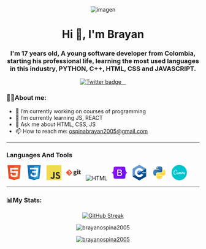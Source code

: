 <div id="header" align="center">
    <img src="https://media.giphy.com/media/bGgsc5mWoryfgKBx1u/giphy.gif" alt="imagen" width="200">
    <h1 align="center">Hi 👋, I'm Brayan </h1>
    <h3 align="center">I'm 17 years old, A young software developer from Colombia, starting his professional life, learning the most used languages in this industry, PYTHON, C++, HTML, CSS and JAVASCRIPT.</h3>
    <a href="https://twitter.com/BrayanospinaMa1">
        <img src="https://img.shields.io/twitter/follow/BrayanospinaMa1?color=blue&logo=Twitter&style=for-the-badge" alt="Twitter badge">
    </a>
    <a href="https://www.linkedin.com/in/brayan-ospina-8bb472243?lipi=urn%3Ali%3Apage%3Ad_flagship3_profile_view_base_contact_details%3BCiQh3dQyRfuzUgVCdDvVLw%3D%3D">
        <img src="https://img.shields.io/badge/LinkedIn-0077B5?style=for-the-badge&logo=linkedin&logoColor=white" alt="">
    </a>
    <a href="https://l.instagram.com/?u=https%3A%2F%2Flinktr.ee%2Fbrayancode&e=ATPWGCsJNpaad4lIELdIdHz7DlYRKV0rUm0BMy2YlXH4MQH_IgcQbdYD8PVMXj40H7mdjzX_sQtkRo06V6fLXzk&s=1">
        <img src="https://img.shields.io/badge/linktree-39E09B?style=for-the-badge&logo=linktree&logoColor=white" alt="">
    </a>
    <a href="https://t.co/VBNNTjtw3F">
        <img src="https://img.shields.io/badge/Instagram-E4405F?style=for-the-badge&logo=instagram&logoColor=white" alt="">
    </a>
</div>

### 👨‍💻About me:

- 🔭 I’m currently working on courses of programming
- 🌱 I’m currently learning JS, REACT
- 💬 Ask me about HTML, CSS, JS
- 📫 How to reach me: ospinabrayan2005@gmail.com

---

<div align="left">
    <h3>Languages And Tools</h3>
            <img src="https://github.com/devicons/devicon/blob/master/icons/html5/html5-original.svg" alt="HTML" title="HTML 5" width="40px" height="40px" /> &nbsp;
            <img src="https://github.com/devicons/devicon/blob/master/icons/css3/css3-original.svg" alt="css" title="css" width="40px" height="40px" /> &nbsp;
            <img src="https://github.com/devicons/devicon/blob/master/icons/javascript/javascript-original.svg" alt="js" title="js" width="40px" height="40px" /> &nbsp;
            <img src="https://github.com/devicons/devicon/blob/master/icons/git/git-original-wordmark.svg" alt="git" title="git" width="40px" height="40px" /> &nbsp;
            <img src="https://cdn.icon-icons.com/icons2/2429/PNG/512/github_logo_icon_147285.png" alt="HTML" title="github" width="40px" height="40px" /> &nbsp;
            <img src="https://github.com/devicons/devicon/blob/master/icons/bootstrap/bootstrap-original.svg" alt="bootsrap" title="HTML 5" width="40px" height="40px" /> &nbsp;
            <img src="https://github.com/devicons/devicon/blob/master/icons/cplusplus/cplusplus-original.svg" alt="c++" title="HTML 5" width="40px" height="40px" /> &nbsp;
            <img src="https://github.com/devicons/devicon/blob/master/icons/python/python-original.svg" alt="" title="HTML 5" width="40px" height="40px" /> &nbsp;
            <img src="https://github.com/devicons/devicon/blob/master/icons/canva/canva-original.svg" alt="" title="HTML 5" width="40px" height="40px" /> &nbsp;
</div>

---

### 📊My Stats:

<div align="center">

[![GitHub Streak](http://github-readme-streak-stats.herokuapp.com?user=brayanospina2005&theme=blueberry_duo)](https://git.io/streak-stats)

![brayanospina2005](https://github-readme-stats.vercel.app/api?username=brayanospina2005&show_icons=true&theme=blueberry)

[![brayanospina2005](https://github-readme-stats.vercel.app/api/top-langs/?username=brayanospina2005&theme=blueberry)](https://github.com/anuraghazra/github-readme-stats)
    
</div>



